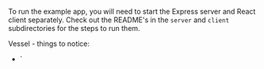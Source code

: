 To run the example app, you will need to start the Express server and React client separately.
Check out the README's in the `server` and `client` subdirectories for the steps to run them.

Vessel - things to notice:
* `